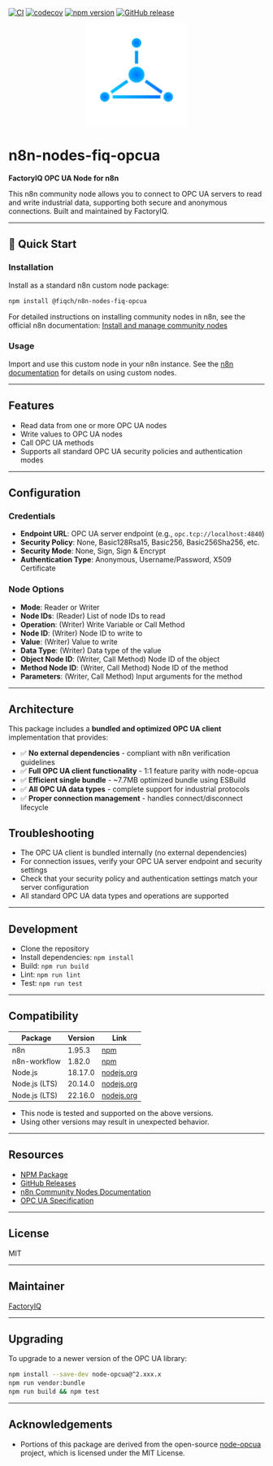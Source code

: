 [![CI](https://github.com/factoryiq-ch/n8n-nodes-fiq-opcua/actions/workflows/ci.yml/badge.svg)](https://github.com/factoryiq-ch/n8n-nodes-fiq-opcua/actions/workflows/ci.yml)
[![codecov](https://codecov.io/gh/factoryiq-ch/n8n-nodes-fiq-opcua/branch/main/graph/badge.svg?token=GOATJAVAM0)](https://codecov.io/gh/factoryiq-ch/n8n-nodes-fiq-opcua)
[![npm version](https://img.shields.io/npm/v/@fiqch/n8n-nodes-fiq-opcua.svg)](https://www.npmjs.com/package/@fiqch/n8n-nodes-fiq-opcua)
[![GitHub release](https://img.shields.io/github/v/release/factoryiq-ch/n8n-nodes-fiq-opcua)](https://github.com/factoryiq-ch/n8n-nodes-fiq-opcua/releases)

<p align="center">
  <img src="icons/FactoryIQ.svg" alt="FactoryIQ Logo" width="200"/>
</p>

# n8n-nodes-fiq-opcua

**FactoryIQ OPC UA Node for n8n**

This n8n community node allows you to connect to OPC UA servers to read and write industrial data, supporting both secure and anonymous connections. Built and maintained by FactoryIQ.

---

## 🚀 Quick Start

### Installation

Install as a standard n8n custom node package:

```bash
npm install @fiqch/n8n-nodes-fiq-opcua
```

For detailed instructions on installing community nodes in n8n, see the official n8n documentation: [Install and manage community nodes](https://docs.n8n.io/integrations/community-nodes/installation/)

### Usage

Import and use this custom node in your n8n instance. See the [n8n documentation](https://docs.n8n.io/) for details on using custom nodes.

---

## Features

- Read data from one or more OPC UA nodes
- Write values to OPC UA nodes
- Call OPC UA methods
- Supports all standard OPC UA security policies and authentication modes

---

## Configuration

### Credentials

- **Endpoint URL**: OPC UA server endpoint (e.g., `opc.tcp://localhost:4840`)
- **Security Policy**: None, Basic128Rsa15, Basic256, Basic256Sha256, etc.
- **Security Mode**: None, Sign, Sign & Encrypt
- **Authentication Type**: Anonymous, Username/Password, X509 Certificate

### Node Options

- **Mode**: Reader or Writer
- **Node IDs**: (Reader) List of node IDs to read
- **Operation**: (Writer) Write Variable or Call Method
- **Node ID**: (Writer) Node ID to write to
- **Value**: (Writer) Value to write
- **Data Type**: (Writer) Data type of the value
- **Object Node ID**: (Writer, Call Method) Node ID of the object
- **Method Node ID**: (Writer, Call Method) Node ID of the method
- **Parameters**: (Writer, Call Method) Input arguments for the method

---

## Architecture

This package includes a **bundled and optimized OPC UA client** implementation that provides:
- ✅ **No external dependencies** - compliant with n8n verification guidelines
- ✅ **Full OPC UA client functionality** - 1:1 feature parity with node-opcua
- ✅ **Efficient single bundle** - ~7.7MB optimized bundle using ESBuild
- ✅ **All OPC UA data types** - complete support for industrial protocols
- ✅ **Proper connection management** - handles connect/disconnect lifecycle

## Troubleshooting

- The OPC UA client is bundled internally (no external dependencies)
- For connection issues, verify your OPC UA server endpoint and security settings
- Check that your security policy and authentication settings match your server configuration
- All standard OPC UA data types and operations are supported

---

## Development

- Clone the repository
- Install dependencies: `npm install`
- Build: `npm run build`
- Lint: `npm run lint`
- Test: `npm run test`

---

## Compatibility

| Package         | Version    | Link                                                      |
|----------------|------------|-----------------------------------------------------------|
| n8n            | 1.95.3     | [npm](https://www.npmjs.com/package/n8n)                  |
| n8n-workflow   | 1.82.0     | [npm](https://www.npmjs.com/package/n8n-workflow)         |
| Node.js        | 18.17.0    | [nodejs.org](https://nodejs.org/)                         |
| Node.js (LTS)  | 20.14.0    | [nodejs.org](https://nodejs.org/)                         |
| Node.js (LTS)  | 22.16.0    | [nodejs.org](https://nodejs.org/)                         |

- This node is tested and supported on the above versions.
- Using other versions may result in unexpected behavior.

---

## Resources

- [NPM Package](https://www.npmjs.com/package/@fiqch/n8n-nodes-fiq-opcua)
- [GitHub Releases](https://github.com/factoryiq-ch/n8n-nodes-fiq-opcua/releases)
- [n8n Community Nodes Documentation](https://docs.n8n.io/integrations/#community-nodes)
- [OPC UA Specification](https://opcfoundation.org/about/opc-technologies/opc-ua/)

---

## License

MIT

---

## Maintainer

[FactoryIQ](https://factoryiq.ch)

---

## Upgrading

To upgrade to a newer version of the OPC UA library:

```bash
npm install --save-dev node-opcua@^2.xxx.x
npm run vendor:bundle
npm run build && npm test
```

---

## Acknowledgements

- Portions of this package are derived from the open-source [node-opcua](https://github.com/node-opcua/node-opcua) project, which is licensed under the MIT License.

